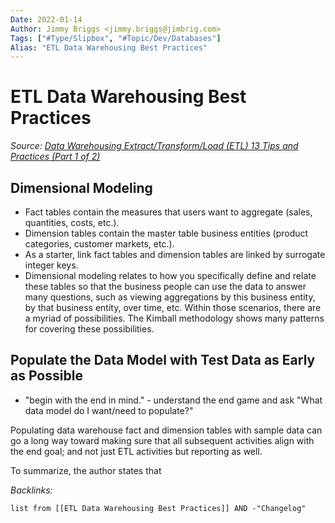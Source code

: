 ```yaml
---
Date: 2022-01-14
Author: Jimmy Briggs <jimmy.briggs@jimbrig.com>
Tags: ["#Type/Slipbox", "#Topic/Dev/Databases"]
Alias: "ETL Data Warehousing Best Practices"
---
```


# ETL Data Warehousing Best Practices

*Source: [Data Warehousing Extract/Transform/Load (ETL) 13 Tips and Practices (Part 1 of 2)](https://www.codemag.com/Article/1709051/The-Baker%E2%80%99s-Dozen-13-Tips-for-Better-Extract-Transform-Load-ETL-Practices-in-Data-Warehousing-Part-1-of-2)*

## Dimensional Modeling

-   Fact tables contain the measures that users want to aggregate (sales, quantities, costs, etc.).
-   Dimension tables contain the master table business entities (product categories, customer markets, etc.).
-   As a starter, link fact tables and dimension tables are linked by surrogate integer keys.
-   Dimensional modeling relates to how you specifically define and relate these tables so that the business people can use the data to answer many questions, such as viewing aggregations by this business entity, by that business entity, over time, etc. Within those scenarios, there are a myriad of possibilities. The Kimball methodology shows many patterns for covering these possibilities.

## Populate the Data Model with Test Data as Early as Possible

- "begin with the end in mind." - understand the end game and ask "What data model do I want/need to populate?"

Populating data warehouse fact and dimension tables with sample data can go a long way toward making sure that all subsequent activities align with the end goal; and not just ETL activities but reporting as well.


To summarize, the author states that 


*Backlinks:*

```dataview
list from [[ETL Data Warehousing Best Practices]] AND -"Changelog"
```